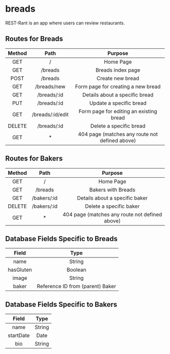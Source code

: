 # breads

REST-Rant is an app where users can review restaurants.

## Routes for Breads
| Method |           Path           |                      Purpose                     |
|:------:|:------------------------:|:------------------------------------------------:|
|   GET  |             /            |                    Home Page                     |
|   GET  |          /breads         |                 Breads index page                |
|  POST  |          /breads         |                 Create new bread                 |
|   GET  |        /breads/new       |        Form page for creating a new bread        |
|   GET  |        /breads/:id       |         Details about a specific bread           |
|   PUT  |        /breads/:id       |             Update a specific bread              |
|   GET  |     /breads/:id/edit     |      Form page for editing an existing bread     |
| DELETE |        /breads/:id       |             Delete a specific bread              |
|   GET  |             *            |  404 page (matches any route not defined above)  |

## Routes for Bakers
| Method |           Path           |                      Purpose                     |
|:------:|:------------------------:|:------------------------------------------------:|
|   GET  |             /            |                    Home Page                     |
|   GET  |          /breads         |                Bakers with Breads                |
|   GET  |        /bakers/:id       |         Details about a specific baker           |
| DELETE |        /bakers/:id       |             Delete a specific baker              |
|   GET  |             *            |  404 page (matches any route not defined above)  |

## Database Fields Specific to Breads
|   Field  |    Type                          |
|:--------:|:--------------------------------:|
| name     | String                           |
| hasGluten| Boolean                          |
| image    | String                           |
| baker    | Reference ID from (parent) Baker |

## Database Fields Specific to Bakers
|   Field  |    Type   |
|:--------:|:---------:|
| name     | String    |
| startDate| Date      |
| bio      | String    |